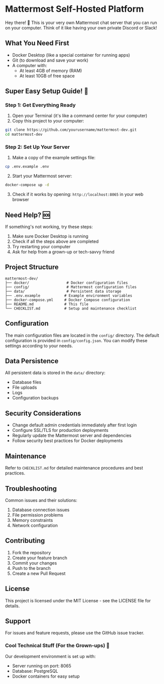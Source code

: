 # Mattermost Self-Hosted Platform

Hey there! 👋 This is your very own Mattermost chat server that you can run on your computer. Think of it like having your own private Discord or Slack!

## What You Need First
- Docker Desktop (like a special container for running apps)
- Git (to download and save your work)
- A computer with:
  - At least 4GB of memory (RAM)
  - At least 10GB of free space

## Super Easy Setup Guide! 🚀

### Step 1: Get Everything Ready
1. Open your Terminal (it's like a command center for your computer)
2. Copy this project to your computer:
```bash
git clone https://github.com/yourusername/mattermost-dev.git
cd mattermost-dev
```

### Step 2: Set Up Your Server
1. Make a copy of the example settings file:
```bash
cp .env.example .env
```

2. Start your Mattermost server:
```bash
docker-compose up -d
```

3. Check if it works by opening: `http://localhost:8065` in your web browser

## Need Help? 🆘
If something's not working, try these steps:
1. Make sure Docker Desktop is running
2. Check if all the steps above are completed
3. Try restarting your computer
4. Ask for help from a grown-up or tech-savvy friend

## Project Structure

```
mattermost-dev/
├── docker/                 # Docker configuration files
├── config/                 # Mattermost configuration files
├── data/                   # Persistent data storage
├── .env.example           # Example environment variables
├── docker-compose.yml     # Docker Compose configuration
├── README.md              # This file
└── CHECKLIST.md           # Setup and maintenance checklist
```

## Configuration

The main configuration files are located in the `config/` directory. The default configuration is provided in `config/config.json`. You can modify these settings according to your needs.

## Data Persistence

All persistent data is stored in the `data/` directory:
- Database files
- File uploads
- Logs
- Configuration backups

## Security Considerations

- Change default admin credentials immediately after first login
- Configure SSL/TLS for production deployments
- Regularly update the Mattermost server and dependencies
- Follow security best practices for Docker deployments

## Maintenance

Refer to `CHECKLIST.md` for detailed maintenance procedures and best practices.

## Troubleshooting

Common issues and their solutions:
1. Database connection issues
2. File permission problems
3. Memory constraints
4. Network configuration

## Contributing

1. Fork the repository
2. Create your feature branch
3. Commit your changes
4. Push to the branch
5. Create a new Pull Request

## License

This project is licensed under the MIT License - see the LICENSE file for details.

## Support

For issues and feature requests, please use the GitHub issue tracker.

### Cool Technical Stuff (For the Grown-ups) 🔧

Our development environment is set up with:
- Server running on port: 8065
- Database: PostgreSQL
- Docker containers for easy setup 
